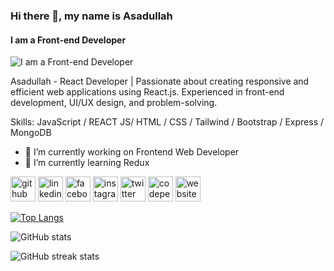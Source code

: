 ### Hi there 👋, my name is Asadullah
#### I am a Front-end Developer
![I am a Front-end Developer](https://media.licdn.com/dms/image/D5616AQFaQoOtW-o2aA/profile-displaybackgroundimage-shrink_350_1400/0/1680631817425?e=1700697600&v=beta&t=wdsm1U6kHScGIUjP4JoMmRuSxI1D9zK9xlCCWmsSWMk)

Asadullah - React Developer | Passionate about creating responsive and efficient web applications using React.js. Experienced in front-end development, UI/UX design, and problem-solving.

Skills: JavaScript / REACT JS/ HTML / CSS / Tailwind / Bootstrap / Express / MongoDB

- 🔭 I’m currently working on Frontend Web Developer 
- 🌱 I’m currently learning Redux 


[<img src='https://cdn.jsdelivr.net/npm/simple-icons@3.0.1/icons/github.svg' alt='github' height='40'>](https://github.com/asad2002web)  [<img src='https://cdn.jsdelivr.net/npm/simple-icons@3.0.1/icons/linkedin.svg' alt='linkedin' height='40'>](https://www.linkedin.com/in/asad2002web/)  [<img src='https://cdn.jsdelivr.net/npm/simple-icons@3.0.1/icons/facebook.svg' alt='facebook' height='40'>](https://www.facebook.com/asad2002web)  [<img src='https://cdn.jsdelivr.net/npm/simple-icons@3.0.1/icons/instagram.svg' alt='instagram' height='40'>](https://www.instagram.com/asad2002web/)  [<img src='https://cdn.jsdelivr.net/npm/simple-icons@3.0.1/icons/twitter.svg' alt='twitter' height='40'>](https://twitter.com/asad2002web)  [<img src='https://cdn.jsdelivr.net/npm/simple-icons@3.0.1/icons/codepen.svg' alt='codepen' height='40'>](https://codepen.io/asad2002web)  [<img src='https://cdn.jsdelivr.net/npm/simple-icons@3.0.1/icons/icloud.svg' alt='website' height='40'>](https://asadullah.xyz)  

[![Top Langs](https://github-readme-stats.vercel.app/api/top-langs/?username=asad2002web)](https://github.com/anuraghazra/github-readme-stats)

![GitHub stats](https://github-readme-stats.vercel.app/api?username=asad2002web&show_icons=true)  

![GitHub streak stats](https://streak-stats.demolab.com/?user=asad2002web)  

